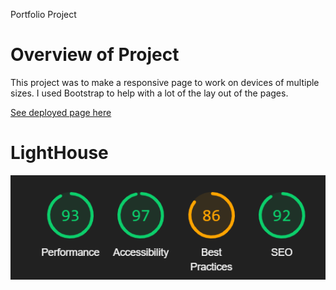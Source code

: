 Portfolio Project

# Overview of Project

This project was to make a responsive page to work on devices of multiple sizes. I used Bootstrap to help with a lot of the lay out of the pages.

<a href="https://chadcourtney9.github.io/Responsive-Portfolio/index.html" target="_blank">See deployed page here </a>

# LightHouse

![img of lighthouse performance](https://github.com/chadcourtney9/Responsive-Portfolio/blob/main/assets/images/lighthouse.PNG)
